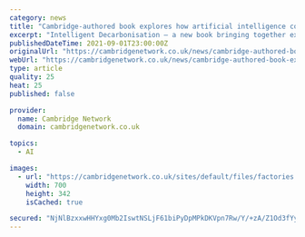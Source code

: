 ```yaml
---
category: news
title: "Cambridge-authored book explores how artificial intelligence could help address climate change"
excerpt: "Intelligent Decarbonisation – a new book bringing together experts from the fields of science, law, finance, industry, and government – shows that a combination of digital technologies with AI can help curb humanity’s CO2 emissions."
publishedDateTime: 2021-09-01T23:00:00Z
originalUrl: "https://cambridgenetwork.co.uk/news/cambridge-authored-book-explores-how-artificial-intelligence-could-help-address-climate-change"
webUrl: "https://cambridgenetwork.co.uk/news/cambridge-authored-book-explores-how-artificial-intelligence-could-help-address-climate-change"
type: article
quality: 25
heat: 25
published: false

provider:
  name: Cambridge Network
  domain: cambridgenetwork.co.uk

topics:
  - AI

images:
  - url: "https://cambridgenetwork.co.uk/sites/default/files/factories.jpg"
    width: 700
    height: 342
    isCached: true

secured: "NjNlBzxxwHHYxg0Mb2IswtNSLjF61biPyDpMPkDKVpn7Rw/Y/+zA/Z1Od3fYyP+oieZ+MgvWOT9CVJ4AsPy+VfuMscjy3Ihz23mYWDqWzDctUc5l1SKFnxvU3Fe5NmPFlQ62aj5TMgPNENcjhxjOvQHavUuilcYlsEWD37GOB8acW4O+c4+J85oMVefh7j4VSeepzBb719598CZmBLqWEbzsV3xjyqCFOB+4D38XHqySG0eZz7WUQsOIbCKHaueVec1jZWdYgpJPJWUhBzatfKGdYfKKjkWWIdL5mjmiJXw0eeHOAC8OWma2DdIhx+TT0z+bm4CD4EAcjlci3sQJ2AmyeSUwna36k1tCFtVxfAM=;7HTyMK2dDSY5oN5Bgw7muw=="
---
```


